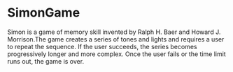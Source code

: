 # SimonGame
Simon is a game of memory skill invented by Ralph H. Baer and Howard J. Morrison.The game creates a series of tones and lights and requires a user to repeat the sequence. If the user succeeds, the series becomes progressively longer and more complex. Once the user fails or the time limit runs out, the game is over. 
